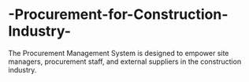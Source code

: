# -Procurement-for-Construction-Industry-
The Procurement Management System is designed to empower site managers, procurement staff, and external suppliers in the construction industry.
